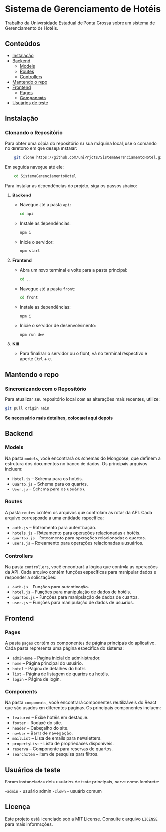 # Sistema de Gerenciamento de Hotéis

Trabalho da Universidade Estadual de Ponta Grossa sobre um sistema de Gerenciamento de Hotéis.
## Conteúdos

- [Instalação](#instalação)
- [Backend](#backend)
  - [Models](#models)
  - [Routes](#routes)
  - [Controllers](#controllers)
- [Mantendo o repo](#mantendo-o-repo)
- [Frontend](#frontend)
  - [Pages](#pages)
  - [Components](#components)
- [Usuários de teste](#usuários-de-teste)

## Instalação

### Clonando o Repositório

Para obter uma cópia do repositório na sua máquina local, use o comando no diretório em que deseja instalar:

```bash
    git clone https://github.com/uniPrjcts/SistemaGerenciamentoHotel.git
```

Em seguida navegue até ele:

```bash
    cd SistemaGerenciamentoHotel
```

Para instalar as dependências do projeto, siga os passos abaixo:

1. **Backend**
   - Navegue até a pasta `api`:
     ```bash
     cd api
     ```
   - Instale as dependências:
     ```bash
     npm i
     ```
   - Inicie o servidor:
     ```bash
     npm start
     ```

2. **Frontend**
   - Abra um novo terminal e volte para a pasta principal:
     ```bash
     cd ..
     ```
   - Navegue até a pasta `front`:
     ```bash
     cd front
     ```
   - Instale as dependências:
     ```bash
     npm i
     ```
   - Inicie o servidor de desenvolvimento:
     ```bash
     npm run dev
     ```
3. **Kill**
   - Para finalizar o servidor ou o front, vá no terminal respectivo e aperte `Ctrl` + c.

## Mantendo o repo

### Sincronizando com o Repositório

Para atualizar seu repositório local com as alterações mais recentes, utilize:

```bash
git pull origin main
```

**Se necessário mais detalhes, colocarei aqui depois**

## Backend

### Models

Na pasta `models`, você encontrará os schemas do Mongoose, que definem a estrutura dos documentos no banco de dados. Os principais arquivos incluem:
- `Hotel.js` – Schema para os hotéis.
- `Quarto.js` – Schema para os quartos.
- `User.js` – Schema para os usuários.

### Routes

A pasta `routes` contém os arquivos que controlam as rotas da API. Cada arquivo corresponde a uma entidade específica:
- `auth.js` – Roteamento para autenticação.
- `hotels.js` – Roteamento para operações relacionadas a hotéis.
- `quartos.js` – Roteamento para operações relacionadas a quartos.
- `users.js` – Roteamento para operações relacionadas a usuários.

### Controllers

Na pasta `controllers`, você encontrará a lógica que controla as operações da API. Cada arquivo contém funções específicas para manipular dados e responder a solicitações:
- `auth.js` – Funções para autenticação.
- `hotel.js` – Funções para manipulação de dados de hotéis.
- `quartos.js` – Funções para manipulação de dados de quartos.
- `user.js` – Funções para manipulação de dados de usuários.

## Frontend

### Pages

A pasta `pages` contém os componentes de página principais do aplicativo. Cada pasta representa uma página específica do sistema:
- `adminHome` – Página inicial do administrador.
- `home` – Página principal do usuário.
- `hotel` – Página de detalhes do hotel.
- `list` – Página de listagem de quartos ou hotéis.
- `login` – Página de login.

### Components

Na pasta `components`, você encontrará componentes reutilizáveis do React que são usados em diferentes páginas. Os principais componentes incluem:
- `featured` – Exibe hotéis em destaque.
- `footer` – Rodapé do site.
- `header` – Cabeçalho do site.
- `navbar` – Barra de navegação.
- `mailList` – Lista de emails para newsletters.
- `propertyList` – Lista de propriedades disponíveis.
- `reserva` – Componente para reservas de quartos.
- `searchItem` – Item de pesquisa para filtros.

## Usuários de teste

Foram instanciados dois usuários de teste principais, serve como lembrete:

-`admin` - usuário admin
-`clown` - usuário comum

## Licença

Este projeto está licenciado sob a MIT License. Consulte o arquivo `LICENSE` para mais informações.

